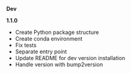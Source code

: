 **Dev**

**1.1.0**

- Create Python package structure
- Create conda environment
- Fix tests
- Separate entry point
- Update README for dev version installation
- Handle version with bump2version
